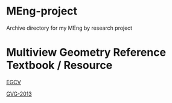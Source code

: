# MEng-project
Archive directory for my MEng by research project 

# Multiview Geometry Reference Textbook / Resource

[EGCV](http://homepages.inf.ed.ac.uk/rbf/CVonline/LOCAL_COPIES/FUSIELLO4/tutorial.html#x1-13002r21)

[GVG-2013](https://cw.felk.cvut.cz/courses/GVG/2013/Lecture/GVG-2013-Lecture.pdf)


